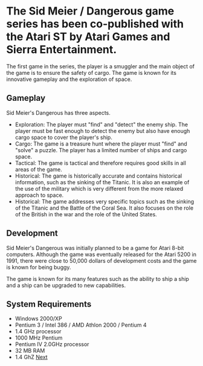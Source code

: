 # The Sid Meier / Dangerous game series has been co-published with the Atari ST by Atari Games and Sierra Entertainment.

The first game in the series, the player is a smuggler and the main object of the game is to ensure the safety of cargo. The game is known for its innovative gameplay and the exploration of space.

## Gameplay

Sid Meier's Dangerous has three aspects.

*   Exploration: The player must "find" and "detect" the enemy ship. The player must be fast enough to detect the enemy but also have enough cargo space to cover the player's ship.
*   Cargo: The game is a treasure hunt where the player must "find" and "solve" a puzzle. The player has a limited number of ships and cargo space.
*   Tactical: The game is tactical and therefore requires good skills in all areas of the game.
*   Historical: The game is historically accurate and contains historical information, such as the sinking of the Titanic. It is also an example of the use of the military which is very different from the more relaxed approach to space.
*   Historical: The game addresses very specific topics such as the sinking of the Titanic and the Battle of the Coral Sea. It also focuses on the role of the British in the war and the role of the United States.

## Development

Sid Meier's Dangerous was initially planned to be a game for Atari 8-bit computers. Although the game was eventually released for the Atari 5200 in 1991, there were close to 50,000 dollars of development costs and the game is known for being buggy.

The game is known for its many features such as the ability to ship a ship and a ship can be upgraded to new capabilities.

## System Requirements

*    Windows 2000/XP
*   Pentium 3 / Intel 386 / AMD Athlon 2000 / Pentium 4
*   1.4 GHz processor
*   1000 MHz Pentium
*   Pentium IV 2.0GHz processor
*   32 MB RAM
*   1.4 GhZ
[Next](481.md)